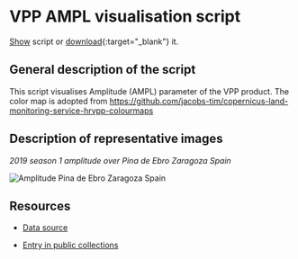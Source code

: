 # VPP AMPL visualisation script

<a href="#" id='togglescript'>Show</a> script or [download](script.js){:target="_blank"} it.
<div id='script_view' style="display:none">
{% highlight javascript %}
{% include_relative script.js %}
{% endhighlight %}
</div>

## General description of the script  
This script visualises Amplitude (AMPL) parameter of the VPP product. The color map is adopted from https://github.com/jacobs-tim/copernicus-land-monitoring-service-hrvpp-colourmaps 

## Description of representative images
*2019 season 1 amplitude over Pina de Ebro Zaragoza Spain* 

![Amplitude Pina de Ebro Zaragoza Spain](fig/pina-de-ebro-spain.PNG)  

## Resources

- [Data source](https://land.copernicus.eu/pan-european/biophysical-parameters/high-resolution-vegetation-phenology-and-productivity)

- [Entry in public collections](https://github.com/sentinel-hub/public-collections/tree/main/collections/vegetation-phenology-and-productivity-parameters-season-1)

